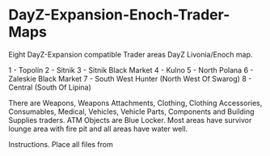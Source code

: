 # DayZ-Expansion-Enoch-Trader-Maps

Eight DayZ-Expansion compatible Trader areas DayZ Livonia/Enoch map.

1 - Topolin
2 - Sitnik
3 - Sitnik Black Market
4 - Kulno
5 - North Polana
6 - Zaleskie Black Market
7 - South West Hunter (North West Of Swarog)
8 - Central (South Of Lipina)

There are Weapons, Weapons Attachments, Clothing, Clothing Accessories, Consumables, Medical, Vehicles, Vehicle Parts, Components and Building Supplies traders.
ATM Objects are Blue Locker.
Most areas have survivor lounge area with fire pit and all areas have water well.

Instructions.
Place all files from 


